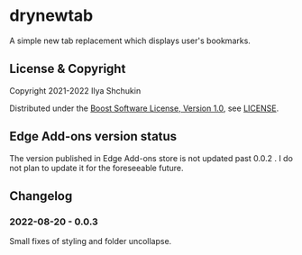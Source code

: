 # drynewtab

A simple new tab replacement which displays user's bookmarks.

## License & Copyright

Copyright 2021-2022 Ilya Shchukin

Distributed under the [Boost Software License, Version 1.0](https://www.boost.org/users/license.html), see [LICENSE](https://github.com/ishchukin/drynewtab/blob/master/LICENSE).

## Edge Add-ons version status

The version published in Edge Add-ons store is not updated past 0.0.2 . I do not plan to update it for the foreseeable future.

## Changelog

### 2022-08-20 - 0.0.3

Small fixes of styling and folder uncollapse.
